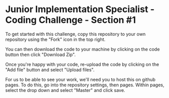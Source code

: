 # Junior Implementation Specialist - Coding Challenge - Section #1

To get started with this challenge, copy this repository to your own repository using the "Fork" icon in the top right. 

You can then download the code to your machine by clicking on the code button then click "Download Zip".

Once you're happy with your code, re-upload the code by clicking on the "Add file" button and select "Upload files".

For us to be able to see your work, we'll need you to host this on github pages. To do this, go into the repository settings, then pages. Within pages, select the drop down and select "Master" and click save. 
